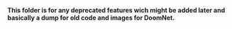 **This folder is for any deprecated features wich might be added later and basically a dump for old code and images for DoomNet.**
